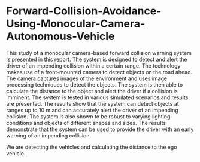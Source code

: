 # Forward-Collision-Avoidance-Using-Monocular-Camera-Autonomous-Vehicle
 This study of a monocular camera-based forward collision warning system is presented in this report. The system is designed to detect and alert the driver of an impending collision within a certain range. The technology makes use of a front-mounted camera to detect objects on the road ahead. The camera captures images of the environment and uses image processing techniques to detect the objects. The system is then able to calculate the distance to the object and alert the driver if a collision is imminent. The system is tested in various simulated scenarios and results are presented. The results show that the system can detect objects at ranges up to 10 m and can accurately alert the driver of an impending collision. The system is also shown to be robust to varying lighting conditions and objects of different shapes and sizes. The results demonstrate that the system can be used to provide the driver with an early warning of an impending collision.

We are detecting the vehicles and calculating the distance to the ego vehicle.
